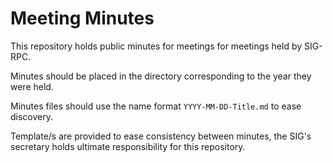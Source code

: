 # Meeting Minutes

This repository holds public minutes for meetings for meetings held by SIG-RPC.

Minutes should be placed in the directory corresponding to the year they were held.

Minutes files should use the name format `YYYY-MM-DD-Title.md` to ease discovery.

Template/s are provided to ease consistency between minutes, the SIG's secretary holds ultimate responsibility for this repository.